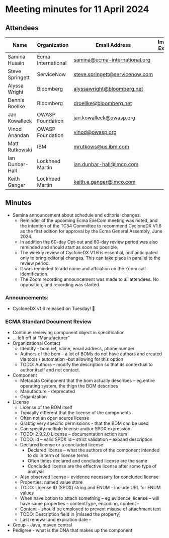 # Meeting minutes for 11 April 2024

## Attendees

| Name            | Organization       | Email Address                  | Invited Expert |
|-----------------|--------------------|--------------------------------|:--------------:|
| Samina Husain   | Ecma International | samina@ecma-international.org  |                |
| Steve Springett | ServiceNow         | steve.springett@servicenow.com |                |
| Alyssa Wright   | Bloomberg          | alyssawright@bloomberg.net     |                |
| Dennis Roellke  | Bloomberg          | droellke@bloomberg.net         |                |
| Jan Kowalleck   | OWASP Foundation   | jan.kowalleck@owasp.org        |                |
| Vinod Anandan   | OWASP Foundation   | vinod@owasp.org                |                |
| Matt Rutkowski  | IBM                | mrutkows@us.ibm.com            |                |
| Ian Dunbar-Hall | Lockheed Martin    | ian.dunbar-hall@lmco.com       |                |
| Keith Ganger    | Lockheed Martin    | keith.e.ganger@lmco.com        |                |


## Minutes

* Samina announcement about schedule and editorial changes:
  * Reminder of the upcoming Ecma ExeCom meeting was noted, and the intention of the TC54 Committee to recommend CycloneDX V1.6 as the first edition for approval by the Ecma General Assembly, June 2024.
  * In addition the 60-day Opt-out and 60-day review period was also reminded and should start as soon as possible.
  * The weekly review of CycloneDX V1.6 is essential, and anticipated only to bring editorial changes. This can take place in parallel to the review period.
  * It was reminded to add name and affiliation on the Zoom call identification.
  * The Zoom recording announcement was made to all attendees. No opposition, and recording was started.

### Announcements:
* CycloneDX v1.6 released on Tuesday! &#x1F389;

### ECMA Standard Document Review
* Continue reviewing component object in specification
* ... left off at “Manufacturer”
* Organizational Contact
  * Identity - bom.ref, name, email address, phone number
  * Authors of the bom – a lot of BOMs do not have authors and created via tools / automation -but allowing for this option
  * TODO: Authors – modify the description so that its contextual to author itself and not contact.
* Component
  * Metadata Component that the bom actually describes – eg.entire operating system, the thign the BOM describes
  * Manufacture - deprecated
  * Organization
* License
  * License of the BOM itself
  * Typically different that the license of the components
  * Often not an open source license
  * Grabtig very specific permissions - that the BOM can be used
  * Can specify multiple license and/or SPDX expression
  * TODO: 2.9.2.0 License – documentation action item
  * TODO: id – valid SPDX id – strict validation – expand description
  * Declared license or a concluded license
    * Declared license – what the authors of the component intended to do in term of license terms
    * Often times declared and concluded license are the same
    * Concluded license are the effective license after some type of analysis
  * Also observed license – evidence necessary for concluded license
  * Properties: named value store
  * TODO: License ID (SPDX) string and ENUM - include URL for ENUM values
  * When have option to attach something – eg evidence, license – will have same properties – contentType, encoding, content –
  * Content – should be employed to prevent misuse of attachment text
  * TODO: Description field in [missed the property]
  * Last renewal and expiration date –
* Group – Java, maven central
* Pedigree - what is the DNA that makes up the component
